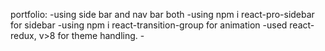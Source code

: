 portfolio:
    -using side bar and nav bar both
    -using npm i react-pro-sidebar for sidebar
    -using npm i react-transition-group for animation
    -used react-redux, v>8 for theme handling.
    -  

